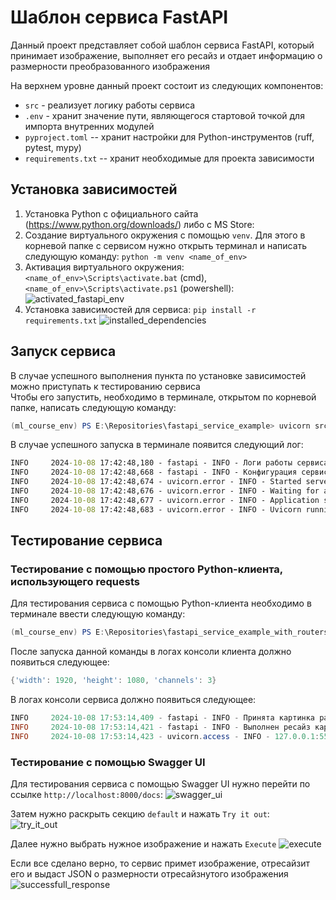 # Шаблон сервиса FastAPI  

Данный проект представляет собой шаблон сервиса FastAPI, который принимает изображение, выполняет его ресайз и отдает информацию о размерности преобразованного изображения

На верхнем уровне данный проект состоит из следующих компонентов:

* `src` - реализует логику работы сервиса
* `.env` - хранит значение пути, являющегося стартовой точкой для импорта внутренних модулей
* `pyproject.toml` -- хранит настройки для Python-инструментов (ruff, pytest, mypy)
* `requirements.txt` -- хранит необходимые для проекта зависимости

## Установка зависимостей  

1. Установка Python с официального сайта (<https://www.python.org/downloads/>) либо с MS Store:
2. Создание виртуального окружения с помощью `venv`. Для этого в корневой папке с сервисом нужно открыть терминал и написать следующую команду:
   `python -m venv <name_of_env>`
3. Активация виртуального окружения: `<name_of_env>\Scripts\activate.bat` (cmd), `<name_of_env>\Scripts\activate.ps1` (powershell):  
   ![activated_fastapi_env](./readme_images/activated_fastapi_env.jpg)
4. Установка зависимостей для сервиса: `pip install -r requirements.txt`
   ![installed_dependencies](./readme_images/installed_dependencies.jpg)  

## Запуск сервиса

В случае успешного выполнения пункта по установке зависимостей можно приступать к тестированию сервиса  
Чтобы его запустить, необходимо в терминале, открытом по корневой папке, написать следующую команду:

```powershell
(ml_course_env) PS E:\Repositories\fastapi_service_example> uvicorn src.service:app --host localhost --port 8000 --log-config=log_config.yaml
```

В случае успешного запуска в терминале появится следующий лог:

```cmd
INFO     2024-10-08 17:42:48,180 - fastapi - INFO - Логи работы сервиса не сохраняются                                                                logging_tools.py:85
INFO     2024-10-08 17:42:48,668 - fastapi - INFO - Конфигурация сервиса: src\configs\service_config.json                                                    router.py:24
INFO     2024-10-08 17:42:48,674 - uvicorn.error - INFO - Started server process [30196]                                                                     server.py:77
INFO     2024-10-08 17:42:48,676 - uvicorn.error - INFO - Waiting for application startup.                                                                       on.py:48
INFO     2024-10-08 17:42:48,677 - uvicorn.error - INFO - Application startup complete.                                                                          on.py:62
INFO     2024-10-08 17:42:48,683 - uvicorn.error - INFO - Uvicorn running on http://localhost:8000 (Press CTRL+C to quit)                                   server.py:209
```

## Тестирование сервиса

### Тестирование с помощью простого Python-клиента, использующего requests

Для тестирования сервиса с помощью Python-клиента необходимо в терминале ввести следующую команду:

```powershell
(ml_course_env) PS E:\Repositories\fastapi_service_example_with_routers> python -m src.client
```

После запуска данной команды в логах консоли клиента должно появиться следующее:

```powershell
{'width': 1920, 'height': 1080, 'channels': 3}
```

В логах консоли сервиса должно появиться следующее:

```powershell
INFO     2024-10-08 17:53:14,409 - fastapi - INFO - Принята картинка размерности: (480, 640, 3)                                                              router.py:50
INFO     2024-10-08 17:53:14,421 - fastapi - INFO - Выполнен ресайз картинки до целевой размерности (1080, 1920, 3)                                          router.py:57
INFO     2024-10-08 17:53:14,423 - uvicorn.access - INFO - 127.0.0.1:55684 - "POST /resize_image HTTP/1.1" 200                                      httptools_impl.py:484
```

### Тестирование с помощью Swagger UI

Для тестирования сервиса с помощью Swagger UI нужно перейти по ссылке `http://localhost:8000/docs`:
![swagger_ui](./readme_images/swagger_ui.jpg)

Затем нужно раскрыть секцию `default` и нажать `Try it out`:  
![try_it_out](./readme_images/try_it_out.png)

Далее нужно выбрать нужное изображение и нажать `Execute`
![execute](./readme_images/execute.png)  

Если все сделано верно, то сервис примет изображение, отресайзит его и выдаст JSON о размерности отресайзнутого изображения  
![successfull_response](./readme_images/successfull_response.png)

